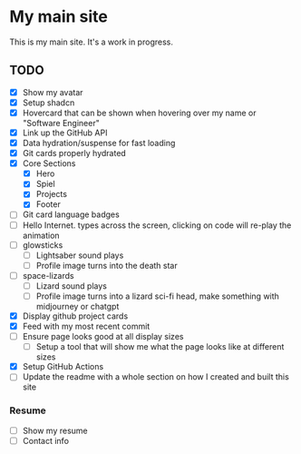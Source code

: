 # My main site

This is my main site. It's a work in progress.

## TODO

- [X] Show my avatar
- [X] Setup shadcn
- [X] Hovercard that can be shown when hovering over my name or "Software Engineer"
- [X] Link up the GitHub API
- [X] Data hydration/suspense for fast loading
- [X] Git cards properly hydrated
- [X] Core Sections
  - [X] Hero
  - [X] Spiel
  - [X] Projects
  - [X] Footer
- [ ] Git card language badges
- [ ] Hello Internet. types across the screen, clicking on code will re-play the animation
- [ ] glowsticks
  - [ ] Lightsaber sound plays
  - [ ] Profile image turns into the death star
- [ ] space-lizards
  - [ ] Lizard sound plays
  - [ ] Profile image turns into a lizard sci-fi head, make something with midjourney or chatgpt
- [X] Display github project cards
- [X] Feed with my most recent commit
- [ ] Ensure page looks good at all display sizes
  - [ ] Setup a tool that will show me what the page looks like at different sizes
- [X] Setup GitHub Actions
- [ ] Update the readme with a whole section on how I created and built this site

### Resume

- [ ] Show my resume
- [ ] Contact info
